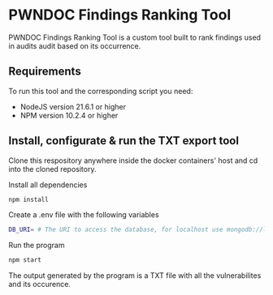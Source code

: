 # PWNDOC Findings Ranking Tool
PWNDOC Findings Ranking Tool is a custom tool built to rank findings used in audits audit based on its occurrence.

## Requirements
To run this tool and the corresponding script you need:
- NodeJS version 21.6.1 or higher
- NPM version 10.2.4 or higher

## Install, configurate & run the TXT export tool
Clone this respository anywhere inside the docker containers' host and cd into the cloned repository.

Install all dependencies
```sh
npm install
```
Create a .env file with the following variables
```sh
DB_URI= # The URI to access the database, for localhost use mongodb://localhost:27017/
```
Run the program
```sh
npm start 
```
The output generated by the program is a TXT file with all the vulnerabilites and its occurence.
